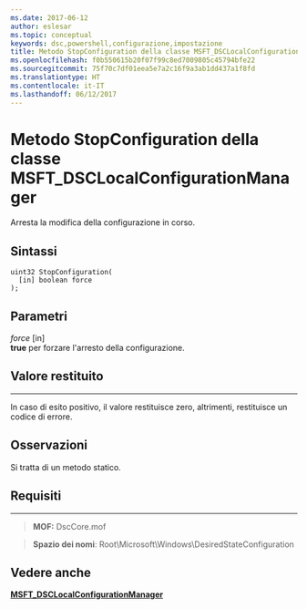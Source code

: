 ```yaml
---
ms.date: 2017-06-12
author: eslesar
ms.topic: conceptual
keywords: dsc,powershell,configurazione,impostazione
title: Metodo StopConfiguration della classe MSFT_DSCLocalConfigurationManager
ms.openlocfilehash: f0b550615b20f07f99c8ed7009805c45794bfe22
ms.sourcegitcommit: 75f70c7df01eea5e7a2c16f9a3ab1dd437a1f8fd
ms.translationtype: HT
ms.contentlocale: it-IT
ms.lasthandoff: 06/12/2017
---
```

<a id="stopconfiguration-method-of-the-msftdsclocalconfigurationmanager-class" class="xliff"></a>
# Metodo StopConfiguration della classe MSFT_DSCLocalConfigurationManager

Arresta la modifica della configurazione in corso.

<a id="syntax" class="xliff"></a>
Sintassi
------

```mof
uint32 StopConfiguration(
  [in] boolean force
);
```

<a id="parameters" class="xliff"></a>
Parametri
----------

*force* \[in\]  
**true** per forzare l'arresto della configurazione.

<a id="return-value" class="xliff"></a>
## Valore restituito
------------

In caso di esito positivo, il valore restituisce zero, altrimenti, restituisce un codice di errore.

<a id="remarks" class="xliff"></a>
## Osservazioni

Si tratta di un metodo statico.

<a id="requirements" class="xliff"></a>
## Requisiti
------------
>**MOF:** DscCore.mof

>**Spazio dei nomi**: Root\Microsoft\Windows\DesiredStateConfiguration


<a id="see-also" class="xliff"></a>
## Vedere anche


[**MSFT_DSCLocalConfigurationManager**](msft-dsclocalconfigurationmanager.md)


 

 




